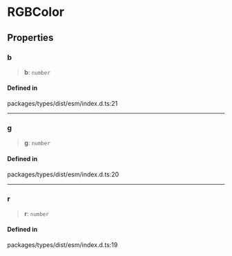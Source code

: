 # RGBColor

## Properties

### b

> **b**: `number`

#### Defined in

packages/types/dist/esm/index.d.ts:21

------------------------------------------------------------------------

### g

> **g**: `number`

#### Defined in

packages/types/dist/esm/index.d.ts:20

------------------------------------------------------------------------

### r

> **r**: `number`

#### Defined in

packages/types/dist/esm/index.d.ts:19
